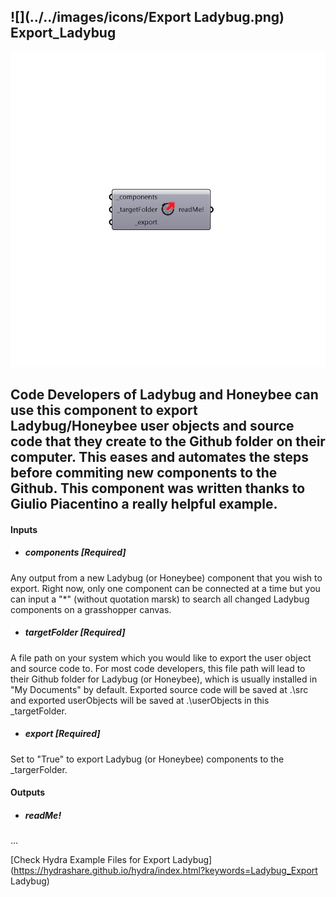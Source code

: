 ## ![](../../images/icons/Export Ladybug.png) Export_Ladybug

![](../../images/components/Export_Ladybug.png)

Code Developers of Ladybug and Honeybee can use this component to export Ladybug/Honeybee user objects and source code that they create to the Github folder on their computer.
 This eases and automates the steps before commiting new components to the Github.
 This component was written thanks to Giulio Piacentino a really helpful example.
 -
 

#### Inputs
* ##### components [Required]
Any output from a new Ladybug (or Honeybee) component that you wish to export. Right now, only one component can be connected at a time but you can input a "*" (without quotation marsk) to search all changed Ladybug components on a grasshopper canvas.
* ##### targetFolder [Required]
A file path on your system which you would like to export the user object and source code to.  For most code developers, this file path will lead to their Github folder for Ladybug (or Honeybee), which is usually installed in "My Documents" by default. Exported source code will be saved at .\src and exported userObjects will be saved at .\userObjects in this _targetFolder.
* ##### export [Required]
Set to "True" to export Ladybug (or Honeybee) components to the _targerFolder.

#### Outputs
* ##### readMe!
...


[Check Hydra Example Files for Export Ladybug](https://hydrashare.github.io/hydra/index.html?keywords=Ladybug_Export Ladybug)